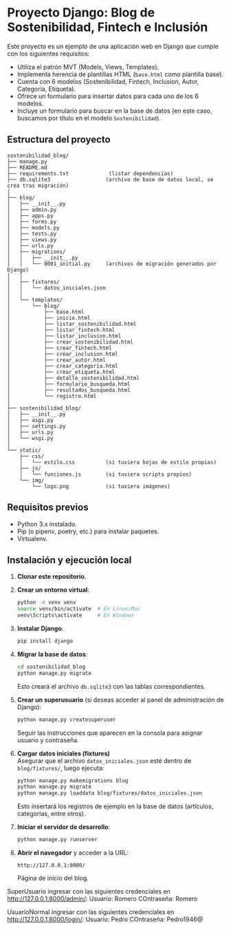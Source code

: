 # Proyecto Django: Blog de Sostenibilidad, Fintech e Inclusión

Este proyecto es un ejemplo de una aplicación web en Django que cumple con los siguientes requisitos:
- Utiliza el patrón MVT (Models, Views, Templates).
- Implementa herencia de plantillas HTML (`base.html` como plantilla base).
- Cuenta con 6 modelos (Sostenibilidad, Fintech, Inclusion, Autor, Categoría, Etiqueta).
- Ofrece un formulario para insertar datos para cada uno de los 6 modelos.
- Incluye un formulario para buscar en la base de datos (en este caso, buscamos por título en el modelo `Sostenibilidad`).

## Estructura del proyecto

```
sostenibilidad_blog/
├── manage.py
├── README.md
├── requirements.txt             (listar dependencias)
├── db.sqlite3                  (archivo de base de datos local, se crea tras migración)
│
├── blog/
│   ├── __init__.py
│   ├── admin.py
│   ├── apps.py
│   ├── forms.py
│   ├── models.py
│   ├── tests.py
│   ├── views.py
│   ├── urls.py
│   ├── migrations/
│   │   ├── __init__.py
│   │   └── 0001_initial.py     (archivos de migración generados por Django)
│   │
│   ├── fixtures/
│   │   └── datos_iniciales.json
│   │
│   └── templates/
│       └── blog/
│           ├── base.html
│           ├── inicio.html
│           ├── listar_sostenibilidad.html
│           ├── listar_fintech.html
│           ├── listar_inclusion.html
│           ├── crear_sostenibilidad.html
│           ├── crear_fintech.html
│           ├── crear_inclusion.html
│           ├── crear_autor.html
│           ├── crear_categoria.html
│           ├── crear_etiqueta.html
│           ├── detalle_sostenibilidad.html
│           ├── formulario_busqueda.html
│           ├── resultados_busqueda.html
│           └── registro.html
│
├── sostenibilidad_blog/
│   ├── __init__.py
│   ├── asgi.py
│   ├── settings.py
│   ├── urls.py
│   └── wsgi.py
│
└── static/
    ├── css/
    │   └── estilo.css          (si tuviera hojas de estilo propias)
    ├── js/
    │   └── funciones.js        (si tuviera scripts propios)
    └── img/
        └── logo.png            (si tuviera imágenes)
```

## Requisitos previos

- Python 3.x instalado.
- Pip (o pipenv, poetry, etc.) para instalar paquetes.
- Virtualenv.

## Instalación y ejecución local

1. **Clonar este repositorio**.

2. **Crear un entorno virtual**:
   ```bash
   python -m venv venv
   source venv/bin/activate  # En Linux/Mac
   venv\Scripts\activate     # En Windows
   ```

3. **Instalar Django**:
   ```bash
   pip install django
   ```

4. **Migrar la base de datos**:
   ```bash
   cd sostenibilidad_blog
   python manage.py migrate
   ```
   Esto creará el archivo `db.sqlite3` con las tablas correspondientes.

5. **Crear un superusuario** (si deseas acceder al panel de administración de Django):
   ```bash
   python manage.py createsuperuser
   ```
   Seguir las instrucciones que aparecen en la consola para asignar usuario y contraseña.

4. **Cargar datos iniciales (fixtures)**  
   Asegurar que el archivo `datos_iniciales.json` esté dentro de `blog/fixtures/`, luego ejecuta:
   ```bash
   python manage.py makemigrations blog
   python manage.py migrate
   python manage.py loaddata blog/fixtures/datos_iniciales.json
   ```
   Esto insertará los registros de ejemplo en la base de datos (artículos, categorías, entre otros).

6. **Iniciar el servidor de desarrollo**:
   ```bash
   python manage.py runserver
   ```

7. **Abrir el navegador** y acceder a la URL:
   ```
   http://127.0.0.1:8000/
   ```
   Página de inicio del blog.

SuperUsuario ingresar con las siguientes credenciales en http://127.0.0.1:8000/admin/:
Usuario: Romero
COntraseña: Romero

UsuarioNormal ingresar con las siguientes credenciales en http://127.0.0.1:8000/login/:
Usuario: Pedro
COntraseña: Pedro1946@